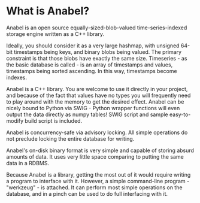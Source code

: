 What is Anabel?
===============

Anabel is an open source equally-sized-blob-valued time-series-indexed storage engine written as a C++ library. 

Ideally, you should consider it as a very large hashmap, with unsigned 64-bit timestamps being keys, and binary blobs being valued. The primary constraint is that those blobs have exactly the same size. Timeseries - as the basic database is called - is an array of timestamps and values, timestamps being sorted ascending. In this way, timestamps become indexes.

Anabel is a C++ library. You are welcome to use it directly in your project, and because of the fact that values have no types you will frequently need to play around with the memory to get the desired effect. Anabel can be nicely bound to Python via SWIG - Python wrapper functions will even output the data directly as numpy tables! SWIG script and sample easy-to-modify build script is included.

Anabel is concurrency-safe via advisory locking. All simple operations do not preclude locking the entire database for writing.

Anabel's on-disk binary format is very simple and capable of storing absurd amounts of data. It uses very little space comparing to putting the same data in a RDBMS.

Because Anabel is a library, getting the most out of it would require writing a program to interface with it. However, a simple command-line program - "werkzeug" - is attached. It can perform most simple operations on the database, and in a pinch can be used to do full interfacing with it.